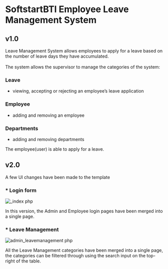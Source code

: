 # SoftstartBTI Employee Leave Management System

## v1.0
Leave Management System allows employees to apply for a leave based on the number of leave days they have accumulated. 
<br><br>The system allows the supervisor to manage the categories of the system:

### Leave
* viewing, accepting or rejecting an employee’s leave application 

### Employee
* adding and removing an employee

### Departments
* adding and removing departments

The employee(user) is able to apply for a leave. 

## v2.0
A few UI changes have been made to the template

### * Login form

![_index php](https://user-images.githubusercontent.com/48829302/170836566-4d0d14ad-d7d4-46f3-944f-db4d48297468.png)

In this version, the Admin and Employee login pages have been merged into a single page.

### * Leave Management

![admin_leavemanagement php](https://user-images.githubusercontent.com/48829302/170838634-54faa4e0-bd2a-46ef-86dd-4a0d3fa45c86.png)

All the Leave Management categories have been merged into a single page, the categories can be filtered through using the search input on the top-right of the table.

